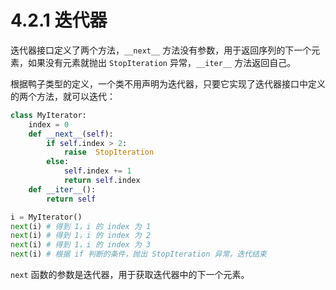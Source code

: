 # 4.2.1 迭代器

迭代器接口定义了两个方法，`__next__` 方法没有参数，用于返回序列的下一个元素，如果没有元素就抛出 `StopIteration` 异常，`__iter__` 方法返回自己。

根据鸭子类型的定义，一个类不用声明为迭代器，只要它实现了迭代器接口中定义的两个方法，就可以迭代：

```python
class MyIterator:
	index = 0
	def __next__(self):
		if self.index > 2:
			raise  StopIteration
		else:
			self.index += 1
			return self.index
	def __iter__():
		return self

i = MyIterator()
next(i) # 得到 1，i 的 index 为 1
next(i) # 得到 1，i 的 index 为 2
next(i) # 得到 1，i 的 index 为 3
next(i) # 根据 if 判断的条件，抛出 StopIteration 异常，迭代结束
```

`next` 函数的参数是迭代器，用于获取迭代器中的下一个元素。
